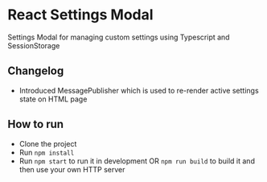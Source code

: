 # React Settings Modal
Settings Modal for managing custom settings using Typescript and SessionStorage

## Changelog
* Introduced MessagePublisher which is used to re-render active settings state on HTML page

## How to run
* Clone the project
* Run `npm install`
* Run `npm start` to run it in development OR `npm run build` to build it and then use your own HTTP server